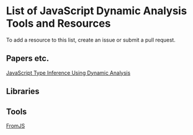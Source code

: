 # List of JavaScript Dynamic Analysis Tools and Resources

To add a resource to this list, create an issue or submit a pull request.

## Papers etc.

[JavaScript Type Inference Using Dynamic Analysis](http://cs.au.dk/fileadmin/site_files/cs/Masters_and_diplomas/MortenPassowOdgaard.pdf)

## Libraries

## Tools

[FromJS](http://www.fromjs.com/)
